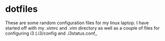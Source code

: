 # dotfiles

These are some random configuration files for my linux laptop. I have started off with my .vimrc and .vim directory as well as a couple of files for configuring i3 (.i3/config and .i3status.conf_
